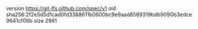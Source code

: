 version https://git-lfs.github.com/spec/v1
oid sha256:2f2e5d5d1cad0fd3388611b0600bc9e9aad8589319bdb9090b3edce9641cf06b
size 2981
